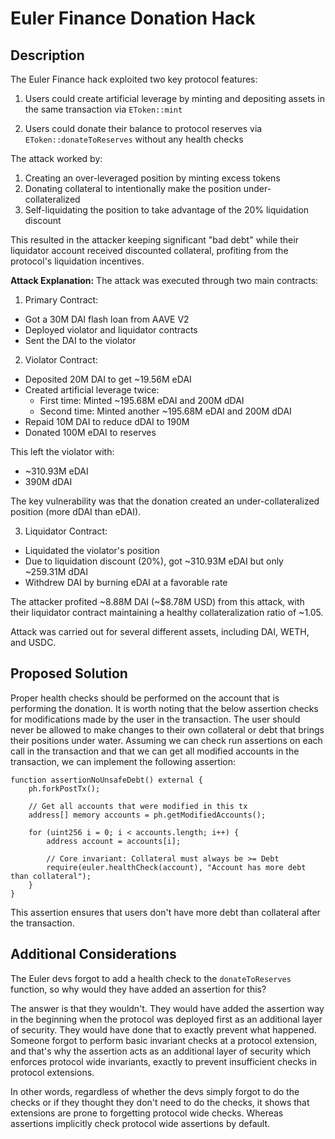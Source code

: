 # Euler Finance Donation Hack

## Description

The Euler Finance hack exploited two key protocol features:

1. Users could create artificial leverage by minting and depositing assets in the same transaction via `EToken::mint`

2. Users could donate their balance to protocol reserves via `EToken::donateToReserves` without any health checks

The attack worked by:

1. Creating an over-leveraged position by minting excess tokens
2. Donating collateral to intentionally make the position under-collateralized
3. Self-liquidating the position to take advantage of the 20% liquidation discount

This resulted in the attacker keeping significant "bad debt" while their liquidator account received discounted collateral, profiting from the protocol's liquidation incentives.

**Attack Explanation:**
The attack was executed through two main contracts:

1. Primary Contract:

- Got a 30M DAI flash loan from AAVE V2
- Deployed violator and liquidator contracts
- Sent the DAI to the violator

2. Violator Contract:

- Deposited 20M DAI to get ~19.56M eDAI
- Created artificial leverage twice:
  - First time: Minted ~195.68M eDAI and 200M dDAI
  - Second time: Minted another ~195.68M eDAI and 200M dDAI
- Repaid 10M DAI to reduce dDAI to 190M
- Donated 100M eDAI to reserves

This left the violator with:

- ~310.93M eDAI
- 390M dDAI

The key vulnerability was that the donation created an under-collateralized position (more dDAI than eDAI).

3. Liquidator Contract:

- Liquidated the violator's position
- Due to liquidation discount (20%), got ~310.93M eDAI but only ~259.31M dDAI
- Withdrew DAI by burning eDAI at a favorable rate

The attacker profited ~8.88M DAI (~$8.78M USD) from this attack, with their liquidator contract maintaining a healthy collateralization ratio of ~1.05.

Attack was carried out for several different assets, including DAI, WETH, and USDC.

## Proposed Solution

Proper health checks should be performed on the account that is performing the donation.
It is worth noting that the below assertion checks for modifications made by the user in the transaction.
The user should never be allowed to make changes to their own collateral or debt that brings their positions under water.
Assuming we can check run assertions on each call in the transaction and that we can get all modified accounts in the transaction, we can implement the following assertion:

```solidity
function assertionNoUnsafeDebt() external {
    ph.forkPostTx();
    
    // Get all accounts that were modified in this tx
    address[] memory accounts = ph.getModifiedAccounts();
    
    for (uint256 i = 0; i < accounts.length; i++) {
        address account = accounts[i];
        
        // Core invariant: Collateral must always be >= Debt
        require(euler.healthCheck(account), "Account has more debt than collateral");
    }
}
```

This assertion ensures that users don't have more debt than collateral after the transaction.

## Additional Considerations

The Euler devs forgot to add a health check to the `donateToReserves` function, so why would they have added an assertion for this?

The answer is that they wouldn't. They would have added the assertion way in the beginning when the protocol was deployed first as an additional layer of security.
They would have done that to exactly prevent what happened. Someone forgot to perform basic invariant checks at a protocol extension, and that's why the assertion acts as an additional layer of security which enforces protocol wide invariants, exactly to prevent insufficient checks in protocol extensions.

In other words, regardless of whether the devs simply forgot to do the checks or if they thought they don't need to do the checks, it shows that extensions are prone to forgetting protocol wide checks.
Whereas assertions implicitly check protocol wide assertions by default.

